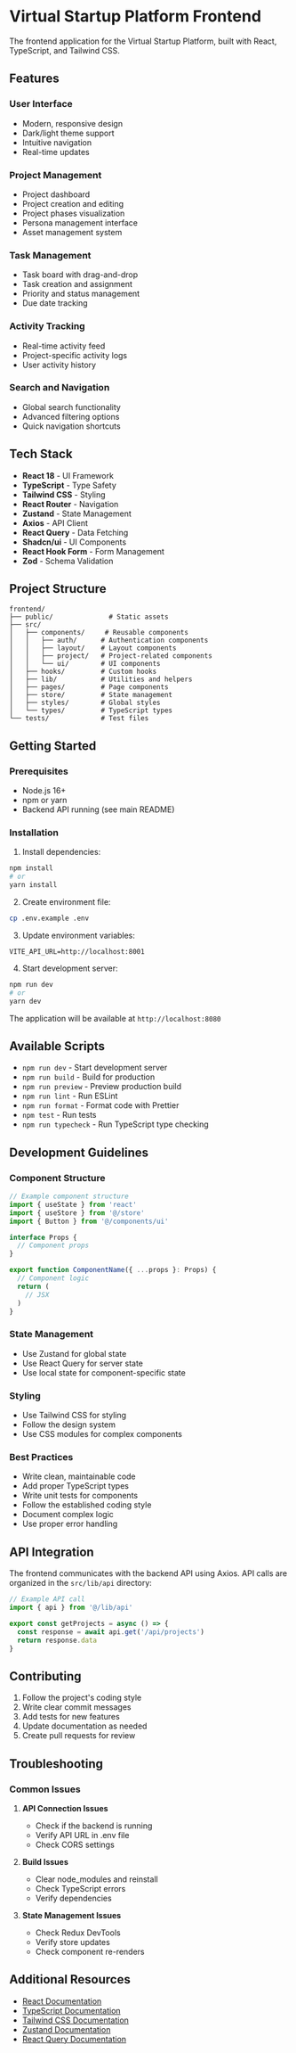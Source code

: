 # Virtual Startup Platform Frontend

The frontend application for the Virtual Startup Platform, built with React, TypeScript, and Tailwind CSS.

## Features

### User Interface
- Modern, responsive design
- Dark/light theme support
- Intuitive navigation
- Real-time updates

### Project Management
- Project dashboard
- Project creation and editing
- Project phases visualization
- Persona management interface
- Asset management system

### Task Management
- Task board with drag-and-drop
- Task creation and assignment
- Priority and status management
- Due date tracking

### Activity Tracking
- Real-time activity feed
- Project-specific activity logs
- User activity history

### Search and Navigation
- Global search functionality
- Advanced filtering options
- Quick navigation shortcuts

## Tech Stack

- **React 18** - UI Framework
- **TypeScript** - Type Safety
- **Tailwind CSS** - Styling
- **React Router** - Navigation
- **Zustand** - State Management
- **Axios** - API Client
- **React Query** - Data Fetching
- **Shadcn/ui** - UI Components
- **React Hook Form** - Form Management
- **Zod** - Schema Validation

## Project Structure

```
frontend/
├── public/              # Static assets
├── src/
│   ├── components/     # Reusable components
│   │   ├── auth/      # Authentication components
│   │   ├── layout/    # Layout components
│   │   ├── project/   # Project-related components
│   │   └── ui/        # UI components
│   ├── hooks/         # Custom hooks
│   ├── lib/           # Utilities and helpers
│   ├── pages/         # Page components
│   ├── store/         # State management
│   ├── styles/        # Global styles
│   └── types/         # TypeScript types
└── tests/             # Test files
```

## Getting Started

### Prerequisites

- Node.js 16+
- npm or yarn
- Backend API running (see main README)

### Installation

1. Install dependencies:
```bash
npm install
# or
yarn install
```

2. Create environment file:
```bash
cp .env.example .env
```

3. Update environment variables:
```env
VITE_API_URL=http://localhost:8001
```

4. Start development server:
```bash
npm run dev
# or
yarn dev
```

The application will be available at `http://localhost:8080`

## Available Scripts

- `npm run dev` - Start development server
- `npm run build` - Build for production
- `npm run preview` - Preview production build
- `npm run lint` - Run ESLint
- `npm run format` - Format code with Prettier
- `npm test` - Run tests
- `npm run typecheck` - Run TypeScript type checking

## Development Guidelines

### Component Structure

```typescript
// Example component structure
import { useState } from 'react'
import { useStore } from '@/store'
import { Button } from '@/components/ui'

interface Props {
  // Component props
}

export function ComponentName({ ...props }: Props) {
  // Component logic
  return (
    // JSX
  )
}
```

### State Management

- Use Zustand for global state
- Use React Query for server state
- Use local state for component-specific state

### Styling

- Use Tailwind CSS for styling
- Follow the design system
- Use CSS modules for complex components

### Best Practices

- Write clean, maintainable code
- Add proper TypeScript types
- Write unit tests for components
- Follow the established coding style
- Document complex logic
- Use proper error handling

## API Integration

The frontend communicates with the backend API using Axios. API calls are organized in the `src/lib/api` directory:

```typescript
// Example API call
import { api } from '@/lib/api'

export const getProjects = async () => {
  const response = await api.get('/api/projects')
  return response.data
}
```

## Contributing

1. Follow the project's coding style
2. Write clear commit messages
3. Add tests for new features
4. Update documentation as needed
5. Create pull requests for review

## Troubleshooting

### Common Issues

1. **API Connection Issues**
   - Check if the backend is running
   - Verify API URL in .env file
   - Check CORS settings

2. **Build Issues**
   - Clear node_modules and reinstall
   - Check TypeScript errors
   - Verify dependencies

3. **State Management Issues**
   - Check Redux DevTools
   - Verify store updates
   - Check component re-renders

## Additional Resources

- [React Documentation](https://react.dev)
- [TypeScript Documentation](https://www.typescriptlang.org/docs)
- [Tailwind CSS Documentation](https://tailwindcss.com/docs)
- [Zustand Documentation](https://github.com/pmndrs/zustand)
- [React Query Documentation](https://tanstack.com/query/latest)
